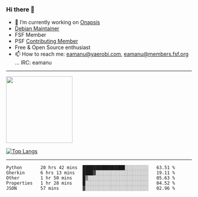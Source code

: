 ### Hi there 👋


- 🔭 I’m currently working on [Onapsis](http://onapsis.com)
- [Debian Maintainer](https://qa.debian.org/developer.php?login=eamanu%40yaerobi.com)
- FSF Member
- PSF [Contributing Member](https://www.python.org/psf/membership/#what-membership-classes-are-there)
- Free & Open Source enthusiast 
- 📫 How to reach me: eamanu@yaerobi.com, eamanu@members.fsf.org ... IRC: eamanu

---

<img height="180em" src="https://github-readme-stats.vercel.app/api?theme=dark&username=eamanu&show_icons=true&hide_border=true&&count_private=true&include_all_commits=true" />

[![Top Langs](https://github-readme-stats.vercel.app/api/top-langs/?theme=dark&username=eamanu&layout=compact)](https://github.com/anuraghazra/github-readme-stats)

---

<!--START_SECTION:waka-->
```text
Python       20 hrs 42 mins  ████████████████░░░░░░░░░   63.51 % 
Gherkin      6 hrs 13 mins   ████▓░░░░░░░░░░░░░░░░░░░░   19.11 % 
Other        1 hr 50 mins    █▒░░░░░░░░░░░░░░░░░░░░░░░   05.63 % 
Properties   1 hr 28 mins    █░░░░░░░░░░░░░░░░░░░░░░░░   04.52 % 
JSON         57 mins         ▓░░░░░░░░░░░░░░░░░░░░░░░░   02.96 % 
```
<!--END_SECTION:waka-->
